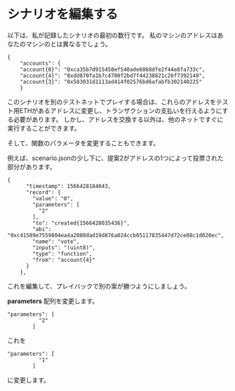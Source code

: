 # シナリオを編集する

以下は、私が記録したシナリオの最初の数行です。 私のマシンのアドレスはあなたのマシンのとは異なるでしょう。

```
{
    "accounts": {
    "account{0}": "0xca35b7d915458ef540ade6068dfe2f44e8fa733c",
    "account{4}": "0xdd870fa1b7c4700f2bd7f44238821c26f7392148",
    "account{3}": "0x583031d1113ad414f02576bd6afabfb302140225"
    }
```


このシナリオを別のテストネットでプレイする場合は、これらのアドレスをテスト用ETHがあるアドレスに変更し、トランザクションの支払いを行えるようにする必要があります。 しかし、アドレスを交換する以外は、他のネットですぐに実行することができます。

そして、関数のパラメータを変更することもできます。

例えば、scenario.jsonの少し下に、提案2がアドレスの1つによって投票された部分があります。

```
{
      "timestamp": 1566428184043,
      "record": {
        "value": "0",
        "parameters": [
          "2"
        ],
        "to": "created{1566428035436}",
        "abi": "0xc41589e7559804ea4a2080dad19d876a024ccb05117835447d72ce08c1d020ec",
        "name": "vote",
        "inputs": "(uint8)",
        "type": "function",
        "from": "account{4}"
      }
    },
```


これを編集して、プレイバックで別の案が勝つようにしましょう。

**parameters** 配列を変更します。

```
"parameters": [
          "2"
        ]
```
これを

```
"parameters": [
          "1"
        ]
```
に変更します。

